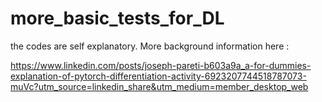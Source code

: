 # more_basic_tests_for_DL

the codes are self explanatory. More background information here : 

https://www.linkedin.com/posts/joseph-pareti-b603a9a_a-for-dummies-explanation-of-pytorch-differentiation-activity-6923207744518787073-muVc?utm_source=linkedin_share&utm_medium=member_desktop_web
